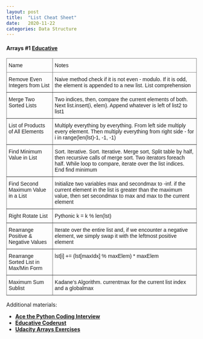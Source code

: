 ```yaml
---
layout: post
title:  "List Cheat Sheet"
date:   2020-11-22
categories: Data Structure
---
```

#### Arrays #1 [Educative][educative-lists-python-path]

<style type="text/css">
.tg  {border-collapse:collapse;border-spacing:0;}
.tg td{border-color:black;border-style:solid;border-width:1px;font-family:Arial, sans-serif;font-size:14px;
  overflow:hidden;padding:10px 5px;word-break:normal;}
.tg th{border-color:black;border-style:solid;border-width:1px;font-family:Arial, sans-serif;font-size:14px;
  font-weight:normal;overflow:hidden;padding:10px 5px;word-break:normal;}
.tg .tg-0pky{border-color:inherit;text-align:left;vertical-align:top}
</style>
<table class="tg">
<thead>
  <tr>
    <th class="tg-0pky">Name </th>
    <th class="tg-0pky">Notes</th>
  </tr>
</thead>
<tbody>
  <tr>
    <td class="tg-0pky">Remove Even Integers from List</td>
    <td class="tg-0pky">Naive method check if it is not even - modulo. If it is odd, the element is appended to a new list. List comprehension</td>
  </tr>
  <tr>
    <td class="tg-0pky">Merge Two Sorted Lists</td>
    <td class="tg-0pky">Two indices, then, compare the current elements of both. Next list.insert(i, elem). Append whatever is left of list2 to list1</td>
  </tr>
  <tr>
    <td class="tg-0pky">List of Products of All Elements</td>
    <td class="tg-0pky">Multiply everything by everything. From left side multiply every element. Then multiply everything from right side - for i in range(len(lst)-1, -1, -1)</td>
  </tr>
  <tr>
    <td class="tg-0pky">Find Minimum Value in List</td>
    <td class="tg-0pky">Sort. Iterative. Sort. Iterative. Merge sort, Split table by half, then recursive calls of merge sort. Two iterators foreach half. While loop to compare, iterate over the list indices. End find minimum</td>
  </tr>
  <tr>
    <td class="tg-0pky">Find Second Maximum Value in a List</td>
    <td class="tg-0pky">Initialize two variables max and secondmax to -inf. if the current element in the list is greater than the maximum value, then set secondmax to max and max to the current element</td>
  </tr>
  <tr>
    <td class="tg-0pky">Right Rotate List</td>
    <td class="tg-0pky">Pythonic k = k % len(lst)</td>
  </tr>
  <tr>
    <td class="tg-0pky">Rearrange Positive &amp; Negative Values</td>
    <td class="tg-0pky">Iterate over the entire list and, if we encounter a negative element, we simply swap it with the leftmost positive element</td>
  </tr>
  <tr>
    <td class="tg-0pky">Rearrange Sorted List in Max/Min Form</td>
    <td class="tg-0pky">lst[i] += (lst[maxIdx] % maxElem) * maxElem</td>
  </tr>
  <tr>
    <td class="tg-0pky">Maximum Sum Sublist</td>
    <td class="tg-0pky">Kadane’s Algorithm. currentmax for the current list index and a globalmax</td>
  </tr>
</tbody>
</table>

Additional materials:

* **[Ace the Python Coding Interview][educative-lists-python-path]**
* **[Educative Coderust][educative-coderust]**
* **[Udacity Arrays Exercises][udacity-array]**

[educative-coderust]: https://www.educative.io/courses/data-structures-coding-interviews-python/gx2vRWpY693
[educative-lists-python-path]: https://www.educative.io/module/lesson/data-structures-in-python/393G9ZlnOEQ
[udacity-array]: https://www.educative.io/module/lesson/data-structures-in-python/393G9ZlnOEQ
